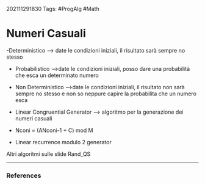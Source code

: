  202111291830
Tags: #ProgAlg #Math

# Numeri Casuali
 -Deterministico --> date le condizioni iniziali, il risultato sarà sempre no stesso

- Probabilistico -->date le condizioni iniziali, posso dare una probabilità che esca un determinato numero 

- Non Deterministico -->date le condizioni iniziali, il risultato non sarà sempre no stesso e non so neppure capire la probabilita che un numero esca

- Linear Congruential Generator --> algoritmo per la generazione dei numeri casuali 
- Nconi = (ANconi-1 + C) mod M
- Linear recurrence modulo 2 generator 

Altri algoritmi sulle slide Rand_QS

---
### References
